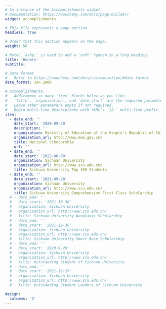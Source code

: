 ```yaml
---
# An instance of the Accomplishments widget.
# Documentation: https://wowchemy.com/docs/page-builder/
widget: accomplishments

# This file represents a page section.
headless: true

# Order that this section appears on the page.
weight: 50

# Note: `&shy;` is used to add a 'soft' hyphen in a long heading.
title: 'Honors'
subtitle:

# Date format
#   Refer to https://wowchemy.com/docs/customization/#date-format
date_format: Jan 2006

# Accomplishments.
#   Add/remove as many `item` blocks below as you like.
#   `title`, `organization`, and `date_start` are the required parameters.
#   Leave other parameters empty if not required.
#   Begin multi-line descriptions with YAML's `|2-` multi-line prefix.
item:
  - date_end: ''
    date_start: '2020-09-30'
    description: ''
    organization: Ministry of Education of the People's Republic of China
    organization_url: http://www.moe.gov.cn/
    title: National Scholarship
    url: ''
  - date_end: ''
    date_start: '2022-06-08'
    organization: Sichuan University
    organization_url: http://www.scu.edu.cn/
    title: Sichuan University Top 100 Students
  - date_end: ''
    date_start: '2021-09-28'
    organization: Sichuan University
    organization_url: http://www.scu.edu.cn/
    title: Sichuan University Comprehensive First Class Scholarship
  # - date_end: ''
  #   date_start: '2021-10-30'
  #   organization: Sichuan University
  #   organization_url: http://www.scu.edu.cn/
  #   title: Sichuan University Wanglaoji Scholarship
  # - date_end: ''
  #   date_start: '2021-12-30'
  #   organization: Sichuan University
  #   organization_url: http://www.scu.edu.cn/
  #   title: Sichuan University Smart Base Scholarship
  # - date_end: ''
  #   date_start: '2020-9-29'
  #   organization: Sichuan University
  #   organization_url: http://www.scu.edu.cn/
  #   title: Outstanding Student of Sichuan University
  # - date_end: ''
  #   date_start: '2021-10-29'
  #   organization: Sichuan University
  #   organization_url: http://www.scu.edu.cn/
  #   title: Outstanding Student Leaders of Sichuan University

design:
  columns: '2'
---
```

